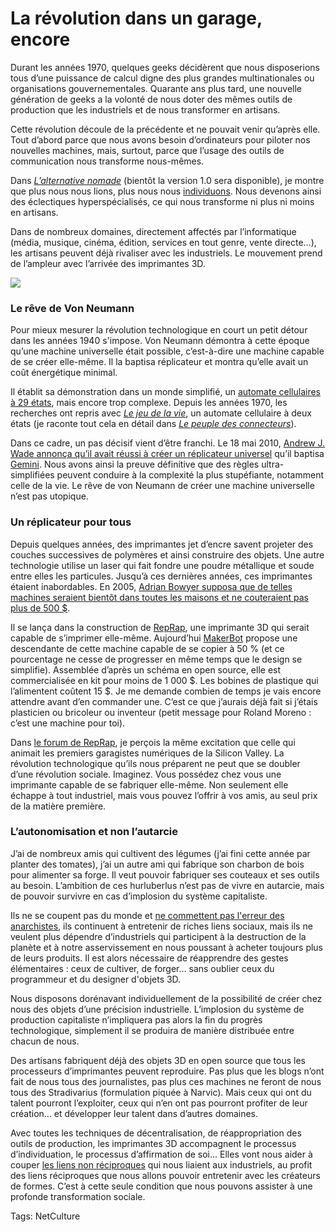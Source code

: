 # La révolution dans un garage, encore

Durant les années 1970, quelques geeks décidèrent que nous disposerions tous d’une puissance de calcul digne des plus grandes multinationales ou organisations gouvernementales. Quarante ans plus tard, une nouvelle génération de geeks a la volonté de nous doter des mêmes outils de production que les industriels et de nous transformer en artisans.<span id="more-17566"></span>

Cette révolution découle de la précédente et ne pouvait venir qu’après elle. Tout d’abord parce que nous avons besoin d’ordinateurs pour piloter nos nouvelles machines, mais, surtout, parce que l’usage des outils de communication nous transforme nous-mêmes.

Dans [*L’alternative nomade*](http://blog.tcrouzet.com/alternative-nomade/) (bientôt la version 1.0 sera disponible), je montre que plus nous nous lions, plus nous nous [individuons](http://blog.tcrouzet.com/tag/individuation/). Nous devenons ainsi des éclectiques hyperspécialisés, ce qui nous transforme ni plus ni moins en artisans.

Dans de nombreux domaines, directement affectés par l’informatique (média, musique, cinéma, édition, services en tout genre, vente directe…), les artisans peuvent déjà rivaliser avec les industriels. Le mouvement prend de l’ampleur avec l’arrivée des imprimantes 3D.

![](http://blog.tcrouzet.comhttps://tcrouzet.com/images_tc/2010/07/makerbot-cupcake-cnc1-450x299.jpg)

### Le rêve de Von Neumann

Pour mieux mesurer la révolution technologique en court un petit détour dans les années 1940 s'impose. Von Neumann démontra à cette époque qu’une machine universelle était possible, c’est-à-dire une machine capable de se créer elle-même. Il la baptisa réplicateur et montra qu’elle avait un coût énergétique minimal.

Il établit sa démonstration dans un monde simplifié, un [automate cellulaires à 29 états](http://en.wikipedia.org/wiki/Von_Neumann_universal_constructor), mais encore trop complexe. Depuis les années 1970, les recherches ont repris avec [*Le jeu de la vie*](http://fr.wikipedia.org/wiki/Jeu_de_la_vie), un automate cellulaire à deux états (je raconte tout cela en détail dans [*Le peuple des connecteurs*](http://blog.tcrouzet.com/le-peuple-des-connecteurs/)).

Dans ce cadre, un pas décisif vient d’être franchi. Le 18 mai 2010, [Andrew J. Wade annonça qu’il avait réussi à créer un réplicateur universel](http://conwaylife.com/forums/viewtopic.php?f=2&t=399&start=0) qu’il baptisa [Gemini](http://www.conwaylife.com/wiki/index.php?title=Gemini). Nous avons ainsi la preuve définitive que des règles ultra-simplifiées peuvent conduire à la complexité la plus stupéfiante, notamment celle de la vie. Le rêve de von Neumann de créer une machine universelle n’est pas utopique.

### Un réplicateur pour tous

Depuis quelques années, des imprimantes jet d’encre savent projeter des couches successives de polymères et ainsi construire des objets. Une autre technologie utilise un laser qui fait fondre une poudre métallique et soude entre elles les particules. Jusqu’à ces dernières années, ces imprimantes étaient inabordables. En 2005, [Adrian Bowyer supposa que de telles machines seraient bientôt dans toutes les maisons et ne couteraient pas plus de 500 $](http://www.newscientist.com/article/dn7165-3d-printer-to-churn-out-copies-of-itself.html).

Il se lança dans la construction de [RepRap](http://reprap.org/wiki/Main_Page), une imprimante 3D qui serait capable de s’imprimer elle-même. Aujourd’hui [MakerBot](http://makerbot.com/) propose une descendante de cette machine capable de se copier à 50 % (et ce pourcentage ne cesse de progresser en même temps que le design se simplifie). Assemblée d’après un schéma en open source, elle est commercialisée en kit pour moins de 1 000 $. Les bobines de plastique qui l’alimentent coûtent 15 $. Je me demande combien de temps je vais encore attendre avant d’en commander une. C’est ce que j’aurais déjà fait si j’étais plasticien ou bricoleur ou inventeur (petit message pour Roland Moreno : c’est une machine pour toi).

Dans [le forum de RepRap](http://forums.reprap.org/), je perçois la même excitation que celle qui animait les premiers garagistes numériques de la Silicon Valley. La révolution technologique qu’ils nous préparent ne peut que se doubler d’une révolution sociale. Imaginez. Vous possédez chez vous une imprimante capable de se fabriquer elle-même. Non seulement elle échappe à tout industriel, mais vous pouvez l’offrir à vos amis, au seul prix de la matière première.

### L’autonomisation et non l’autarcie

J’ai de nombreux amis qui cultivent des légumes (j’ai fini cette année par planter des tomates), j’ai un autre ami qui fabrique son charbon de bois pour alimenter sa forge. Il veut pouvoir fabriquer ses couteaux et ses outils au besoin. L’ambition de ces hurluberlus n’est pas de vivre en autarcie, mais de pouvoir survivre en cas d’implosion du système capitaliste.

Ils ne se coupent pas du monde et [ne commettent pas l'erreur des anarchistes](http://blog.tcrouzet.com/2010/07/05/bug-anarchiste/), ils continuent à entretenir de riches liens sociaux, mais ils ne veulent plus dépendre d’industriels qui participent à la destruction de la planète et à notre asservissement en nous poussant à acheter toujours plus de leurs produits. Il est alors nécessaire de réapprendre des gestes élémentaires : ceux de cultiver, de forger… sans oublier ceux du programmeur et du designer d'objets 3D.

Nous disposons dorénavant individuellement de la possibilité de créer chez nous des objets d’une précision industrielle. L’implosion du système de production capitaliste n’impliquera pas alors la fin du progrès technologique, simplement il se produira de manière distribuée entre chacun de nous.

Des artisans fabriquent déjà des objets 3D en open source que tous les processeurs d’imprimantes peuvent reproduire. Pas plus que les blogs n’ont fait de nous tous des journalistes, pas plus ces machines ne feront de nous tous des Stradivarius (formulation piquée à Narvic). Mais ceux qui ont du talent pourront l’exploiter, ceux qui n’en ont pas pourront profiter de leur création… et développer leur talent dans d’autres domaines.

Avec toutes les techniques de décentralisation, de réappropriation des outils de production, les imprimantes 3D accompagnent le processus d’individuation, le processus d’affirmation de soi… Elles vont nous aider à couper [les liens non réciproques](http://blog.tcrouzet.com/2010/05/13/qualite-des-liens/) qui nous liaient aux industriels, au profit des liens réciproques que nous allons pouvoir entretenir avec les créateurs de formes. C’est à cette seule condition que nous pouvons assister à une profonde transformation sociale.

Tags: NetCulture